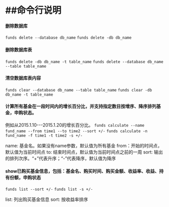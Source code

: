 ##命令行说明
================================
#### 删除数据库
```funds delete --database db_name```
```funds delete -db db_name```

#### 删除数据库表
```funds delete -db db_name -t table_name```
```funds delete --database db_name --table table_name```

#### 清空数据库表内容
```funds clear --database db_name --table table_name```
```funds clear -db db_name -t table_name```

#### 计算所有基金在一段时间内的增长百分比，并支持指定数目按增序、降序排列基金，申购状态。
例如从2015.1.10---2015.1.20的增长百分比。
```funds calculate --name fund_name --from time1 --to time2 --sort +/-```
```funds calculate -n fund_name -f time1 -t time2 -s +/-```

name: 基金名。如果没有name参数，默认值为所有基金
from：开始的时间点，默认值为当前时间点
to: 结束时间点，默认值为当前时间点之前的一周
sort: 输出的排列次序。“+”代表升序；“-”代表降序，默认值为降序


#### show已购买基金信息，包括：基金名、购买时间、购买金额、收益率、收益、持有份额，申购状态
```funds list --sort +/-```
```funds list -s +/-```

list: 列出购买基金信息
sort: 按收益率排序

